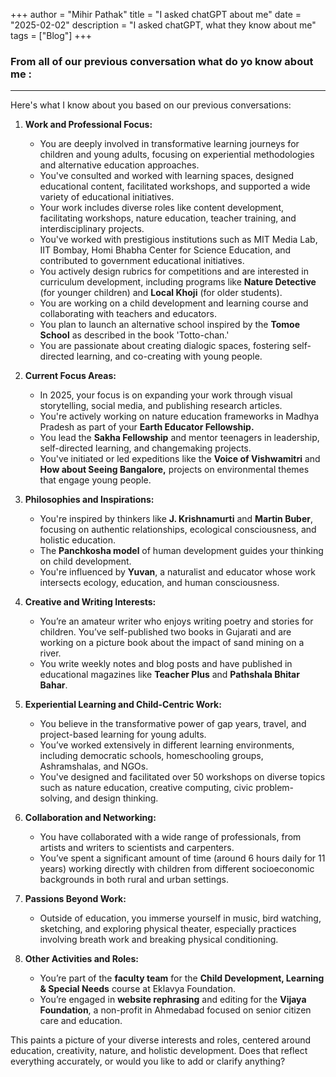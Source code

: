 +++
author = "Mihir Pathak"
title = "I asked chatGPT about me"
date = "2025-02-02"
description = "I asked chatGPT, what they know about me"
tags = ["Blog"]
+++

### From all of our previous conversation what do yo know about me :

--------------------------------------------------------------------
Here's what I know about you based on our previous conversations:

1. **Work and Professional Focus:**
   - You are deeply involved in transformative learning journeys for children and young adults, focusing on experiential methodologies and alternative education approaches. 
   - You've consulted and worked with learning spaces, designed educational content, facilitated workshops, and supported a wide variety of educational initiatives.
   - Your work includes diverse roles like content development, facilitating workshops, nature education, teacher training, and interdisciplinary projects.
   - You've worked with prestigious institutions such as MIT Media Lab, IIT Bombay, Homi Bhabha Center for Science Education, and contributed to government educational initiatives.
   - You actively design rubrics for competitions and are interested in curriculum development, including programs like **Nature Detective** (for younger children) and **Local Khoji** (for older students).
   - You are working on a child development and learning course and collaborating with teachers and educators.
   - You plan to launch an alternative school inspired by the **Tomoe School** as described in the book 'Totto-chan.'
   - You are passionate about creating dialogic spaces, fostering self-directed learning, and co-creating with young people.

2. **Current Focus Areas:**
   - In 2025, your focus is on expanding your work through visual storytelling, social media, and publishing research articles.
   - You're actively working on nature education frameworks in Madhya Pradesh as part of your **Earth Educator Fellowship.**
   - You lead the **Sakha Fellowship** and mentor teenagers in leadership, self-directed learning, and changemaking projects.
   - You've initiated or led expeditions like the **Voice of Vishwamitri** and **How about Seeing Bangalore,** projects on environmental themes that engage young people.

3. **Philosophies and Inspirations:**
   - You're inspired by thinkers like **J. Krishnamurti** and **Martin Buber**, focusing on authentic relationships, ecological consciousness, and holistic education.
   - The **Panchkosha model** of human development guides your thinking on child development.
   - You're influenced by **Yuvan**, a naturalist and educator whose work intersects ecology, education, and human consciousness.

4. **Creative and Writing Interests:**
   - You’re an amateur writer who enjoys writing poetry and stories for children. You’ve self-published two books in Gujarati and are working on a picture book about the impact of sand mining on a river.
   - You write weekly notes and blog posts and have published in educational magazines like **Teacher Plus** and **Pathshala Bhitar Bahar**.

5. **Experiential Learning and Child-Centric Work:**
   - You believe in the transformative power of gap years, travel, and project-based learning for young adults.
   - You’ve worked extensively in different learning environments, including democratic schools, homeschooling groups, Ashramshalas, and NGOs.
   - You've designed and facilitated over 50 workshops on diverse topics such as nature education, creative computing, civic problem-solving, and design thinking.

6. **Collaboration and Networking:**
   - You have collaborated with a wide range of professionals, from artists and writers to scientists and carpenters.
   - You’ve spent a significant amount of time (around 6 hours daily for 11 years) working directly with children from different socioeconomic backgrounds in both rural and urban settings.

7. **Passions Beyond Work:**
   - Outside of education, you immerse yourself in music, bird watching, sketching, and exploring physical theater, especially practices involving breath work and breaking physical conditioning.

8. **Other Activities and Roles:**
   - You’re part of the **faculty team** for the **Child Development, Learning & Special Needs** course at Eklavya Foundation.
   - You’re engaged in **website rephrasing** and editing for the **Vijaya Foundation**, a non-profit in Ahmedabad focused on senior citizen care and education.

This paints a picture of your diverse interests and roles, centered around education, creativity, nature, and holistic development. Does that reflect everything accurately, or would you like to add or clarify anything?
